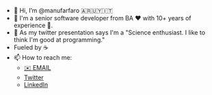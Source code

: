 - 👋 Hi, I’m @manufarfaro 🇦🇷🇺🇾🇮🇹
- 👀 I'm a senior software developer from BA ❤️ with 10+ years of experience 👴.
- 🌱 As my twitter presentation says I'm a "Science enthusiast. I like to think I'm good at programming."
- Fueled by ☕️
- 📫 How to reach me:
  - [✉️ EMAIL](mailto:manufarfaro@gmail.com)
  - [Twitter](https://twitter.com/manufarfaro)
  - [LinkedIn](https://www.linkedin.com/in/emanuelfarfaro)

<!---
manufarfaro/manufarfaro is a ✨ special ✨ repository because its `README.md` (this file) appears on your GitHub profile.
You can click the Preview link to take a look at your changes.
--->
